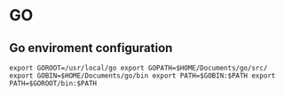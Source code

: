 # GO

## Go enviroment configuration

`
export GOROOT=/usr/local/go
export GOPATH=$HOME/Documents/go/src/
export GOBIN=$HOME/Documents/go/bin
export PATH=$GOBIN:$PATH
export PATH=$GOROOT/bin:$PATH
`
